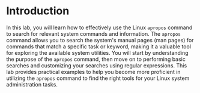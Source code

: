 # Introduction

In this lab, you will learn how to effectively use the Linux `apropos` command to search for relevant system commands and information. The `apropos` command allows you to search the system's manual pages (man pages) for commands that match a specific task or keyword, making it a valuable tool for exploring the available system utilities. You will start by understanding the purpose of the `apropos` command, then move on to performing basic searches and customizing your searches using regular expressions. This lab provides practical examples to help you become more proficient in utilizing the `apropos` command to find the right tools for your Linux system administration tasks.
